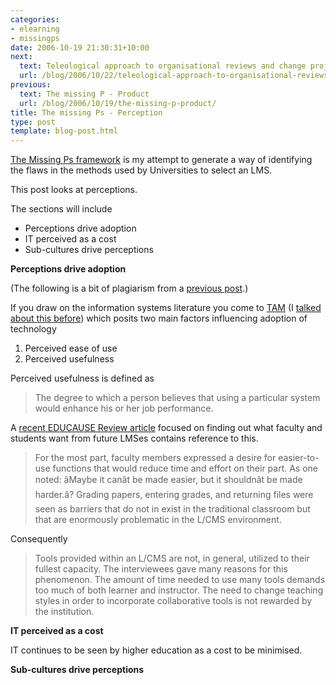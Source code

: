 ```yaml
---
categories:
- elearning
- missingps
date: 2006-10-19 21:30:31+10:00
next:
  text: Teleological approach to organisational reviews and change projects
  url: /blog/2006/10/22/teleological-approach-to-organisational-reviews-and-change-projects/
previous:
  text: The missing P - Product
  url: /blog/2006/10/19/the-missing-p-product/
title: The missing Ps - Perception
type: post
template: blog-post.html
---
```

[The Missing Ps framework](http://cq-pan.cqu.edu.au/david-jones/blog/?p=52) is my attempt to generate a way of identifying the flaws in the methods used by Universities to select an LMS.

This post looks at perceptions.

The sections will include

- Perceptions drive adoption
- IT perceived as a cost
- Sub-cultures drive perceptions

**Perceptions drive adoption**

(The following is a bit of plagiarism from a [previous post](http://cq-pan.cqu.edu.au/david-jones/blog/?p=48).)

If you draw on the information systems literature you come to [TAM](http://en.wikipedia.org/wiki/Technology_acceptance_model) (I [talked about this before](http://cq-pan.cqu.edu.au/david-jones/blog/?p=48)) which posits two main factors influencing adoption of technology

1. Perceived ease of use
2. Perceived usefulness

Perceived usefulness is defined as

> The degree to which a person believes that using a particular system would enhance his or her job performance.

A [recent EDUCAUSE Review article](http://www.educause.edu/er/erm06/erm0643.asp) focused on finding out what faculty and students want from future LMSes contains reference to this.

> For the most part, faculty members expressed a desire for easier-to-use functions that would reduce time and effort on their part. As one noted: âMaybe it canât be made easier, but it shouldnât be made harder.â? Grading papers, entering grades, and returning files were seen as barriers that do not in exist in the traditional classroom but that are enormously problematic in the L/CMS environment.

Consequently

> Tools provided within an L/CMS are not, in general, utilized to their fullest capacity. The interviewees gave many reasons for this phenomenon. The amount of time needed to use many tools demands too much of both learner and instructor. The need to change teaching styles in order to incorporate collaborative tools is not rewarded by the institution.

**IT perceived as a cost**

IT continues to be seen by higher education as a cost to be minimised.

**Sub-cultures drive perceptions**
